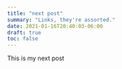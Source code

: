 ```yaml
---
title: "next post"
summary: "Links, they're assorted."
date: 2021-01-16T20:40:03-06:00
draft: true
toc: false
---
```


This is my next post
